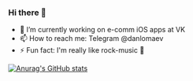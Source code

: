 ### Hi there 👋

- 🔭 I’m currently working on e-comm iOS apps at VK
- 📫 How to reach me: Telegram @danlomaev
- ⚡ Fun fact: I'm really like rock-music 🎸


[![Anurag's GitHub stats](https://github-readme-stats.vercel.app/api?username=WeDontNeedTo)](https://github.com/anuraghazra/github-readme-stats)


<!--
**WeDontNeedTo/WeDontNeedTo** is a ✨ _special_ ✨ repository because its `README.md` (this file) appears on your GitHub profile.

Here are some ideas to get you started:
-->
